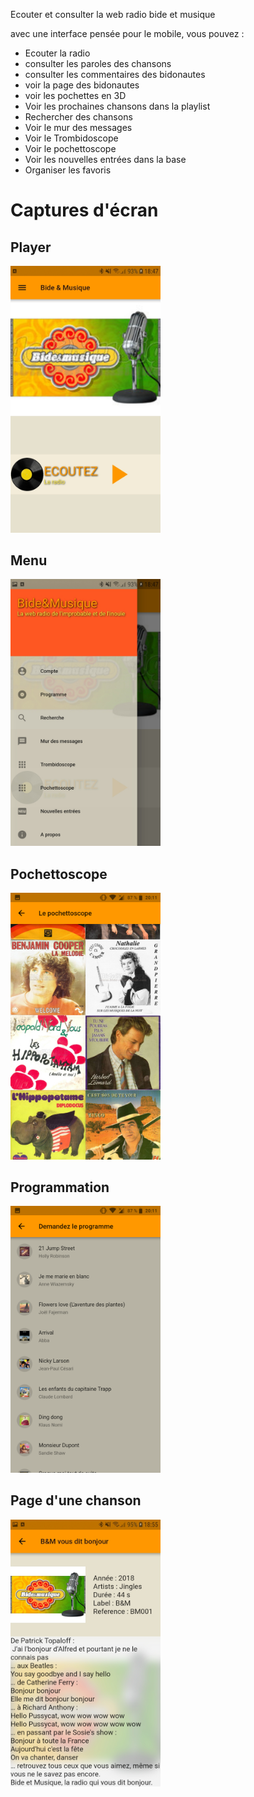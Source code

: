 Ecouter et consulter la web radio bide et musique

avec une interface pensée pour le mobile, vous pouvez :

* Ecouter la radio
* consulter les paroles des chansons
* consulter les commentaires des bidonautes
* voir la page des bidonautes
* voir les pochettes en 3D
* Voir les prochaines chansons dans la playlist
* Rechercher des chansons
* Voir le mur des messages
* Voir le Trombidoscope
* Voir le pochettoscope
* Voir les nouvelles entrées dans la base
* Organiser les favoris


# Captures d'écran 

## Player 

<img src="/screenshots/Screenshot_Bide-et-Musique_Player.jpg" width="240px" />

## Menu

<img src="/screenshots/Screenshot_Bide-et-Musique_Menu.jpg" width="240px" />

## Pochettoscope

<img src="/screenshots/Screenshot_Bide-et-Musique_Pochettoscope.png" width="240px" />

## Programmation 

<img src="/screenshots/Screenshot_Bide-et-Musique_Program.png" width="240px" />

## Page d'une chanson
<img src="/screenshots/Screenshot_Bide-et-Musique_Song.jpg" width="240px" />
